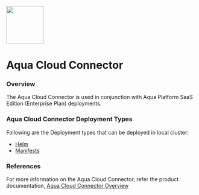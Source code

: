 <img src="https://avatars3.githubusercontent.com/u/12783832?s=200&v=4" height="100" width="100" />

# Aqua Cloud Connector

### Overview

The Aqua Cloud Connector is used in conjunction with Aqua Platform SaaS Edition (Enterprise Plan) deployments.

### Aqua Cloud Connector Deployment Types
Following are the Deployment types that can be deployed in local cluster:
* [Helm](./helm)
* [Manifests](./kubernetes_and_openshift/manifests)

### References
For more information on the Aqua Cloud Connector, refer the product documentation, [Aqua Cloud Connector Overview](https://docs.aquasec.com/docs/aqua-cloud-connector)